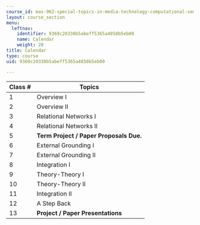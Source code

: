 ```yaml
---
course_id: mas-962-special-topics-in-media-technology-computational-semantics-fall-2002
layout: course_section
menu:
  leftnav:
    identifier: 9369c20330b5abeff5365a4850b5eb00
    name: Calendar
    weight: 20
title: Calendar
type: course
uid: 9369c20330b5abeff5365a4850b5eb00

---
```


| Class # | Topics |
| --- | --- |
| 1 | Overview I |
| 2 | Overview II |
| 3 | Relational Networks I |
| 4 | Relational Networks II |
| 5 | **Term Project / Paper Proposals Due.** |
| 6 | External Grounding I |
| 7 | External Grounding II |
| 8 | Integration I |
| 9 | Theory-Theory I |
| 10 | Theory-Theory II |
| 11 | Integration II |
| 12 | A Step Back |
| 13 | **Project / Paper Presentations**